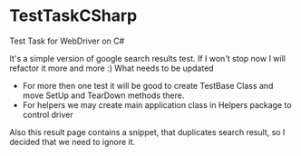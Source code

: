 # TestTaskCSharp
Test Task for WebDriver on C#


It's a simple version of google search results test. If I won't stop now I will refactor it more and more :)
What needs to be updated
- For more then one test it will be good to create TestBase Class and move SetUp and TearDown methods there. 
- For helpers we may create main application class in Helpers package to control driver

Also this result page contains a snippet, that duplicates search result, so I decided that we need to ignore it.  
